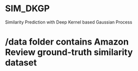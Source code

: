 # SIM_DKGP
Similarity Prediction with Deep Kernel based Gaussian Process

# /data folder contains Amazon Review ground-truth similarity dataset


